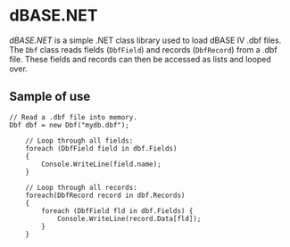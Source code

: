 ﻿# dBASE.NET

_dBASE.NET_ is a simple .NET class library used to load dBASE IV .dbf files. The `Dbf` class reads
fields (`DbfField`) and records (`DbfRecord`) from a .dbf file. These fields and records can then
be accessed as lists and looped over.

## Sample of use

    // Read a .dbf file into memory.
    Dbf dbf = new Dbf("mydb.dbf");

		// Loop through all fields:
		foreach (DbfField field in dbf.Fields)
		{
			Console.WriteLine(field.name);
		}

		// Loop through all records:
		foreach(DbfRecord record in dbf.Records) 
		{
			foreach (DbfField fld in dbf.Fields) {
				Console.WriteLine(record.Data[fld]);
			}		  
		}
